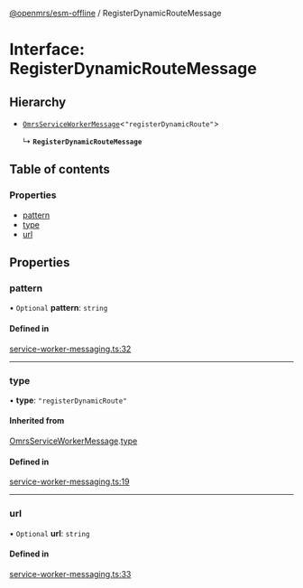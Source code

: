 [@openmrs/esm-offline](../API.md) / RegisterDynamicRouteMessage

# Interface: RegisterDynamicRouteMessage

## Hierarchy

- [`OmrsServiceWorkerMessage`](OmrsServiceWorkerMessage.md)<``"registerDynamicRoute"``\>

  ↳ **`RegisterDynamicRouteMessage`**

## Table of contents

### Properties

- [pattern](RegisterDynamicRouteMessage.md#pattern)
- [type](RegisterDynamicRouteMessage.md#type)
- [url](RegisterDynamicRouteMessage.md#url)

## Properties

### pattern

• `Optional` **pattern**: `string`

#### Defined in

[service-worker-messaging.ts:32](https://github.com/openmrs/openmrs-esm-core/blob/master/packages/framework/esm-offline/src/service-worker-messaging.ts#L32)

___

### type

• **type**: ``"registerDynamicRoute"``

#### Inherited from

[OmrsServiceWorkerMessage](OmrsServiceWorkerMessage.md).[type](OmrsServiceWorkerMessage.md#type)

#### Defined in

[service-worker-messaging.ts:19](https://github.com/openmrs/openmrs-esm-core/blob/master/packages/framework/esm-offline/src/service-worker-messaging.ts#L19)

___

### url

• `Optional` **url**: `string`

#### Defined in

[service-worker-messaging.ts:33](https://github.com/openmrs/openmrs-esm-core/blob/master/packages/framework/esm-offline/src/service-worker-messaging.ts#L33)
